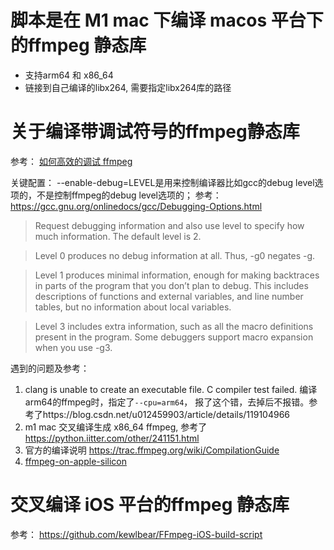 # 脚本是在 M1 mac 下编译 macos 平台下的ffmpeg 静态库
- 支持arm64 和 x86_64
- 链接到自己编译的libx264, 需要指定libx264库的路径

# 关于编译带调试符号的ffmpeg静态库
参考： [如何高效的调试 ffmpeg](https://dongyadoit.com/ffmpeg/2020/05/24/how-to-debug-ffmpeg-effectively/)

关键配置：
 --enable-debug=LEVEL是用来控制编译器比如gcc的debug level选项的，不是控制ffmpeg的debug level选项的；
参考：  https://gcc.gnu.org/onlinedocs/gcc/Debugging-Options.html
>Request debugging information and also use level to specify how much information. The default level is 2.

>Level 0 produces no debug information at all. Thus, -g0 negates -g.

>Level 1 produces minimal information, enough for making backtraces in parts of the program that you don’t plan to debug. This includes descriptions of functions and external variables, and line number tables, but no information about local variables.

>Level 3 includes extra information, such as all the macro definitions present in the program. Some debuggers support macro expansion when you use -g3.

遇到的问题及参考：
1. clang is unable to create an executable file. C compiler test failed.
    编译arm64的ffmpeg时，指定了`--cpu=arm64`， 报了这个错，去掉后不报错。参考了https://blog.csdn.net/u012459903/article/details/119104966
2. m1 mac 交叉编译生成 x86_64 ffmpeg, 参考了 https://python.iitter.com/other/241151.html
3. 官方的编译说明 https://trac.ffmpeg.org/wiki/CompilationGuide
4. [ffmpeg-on-apple-silicon](https://github.com/ssut/ffmpeg-on-apple-silicon)

# 交叉编译 iOS 平台的ffmpeg 静态库
参考： https://github.com/kewlbear/FFmpeg-iOS-build-script
